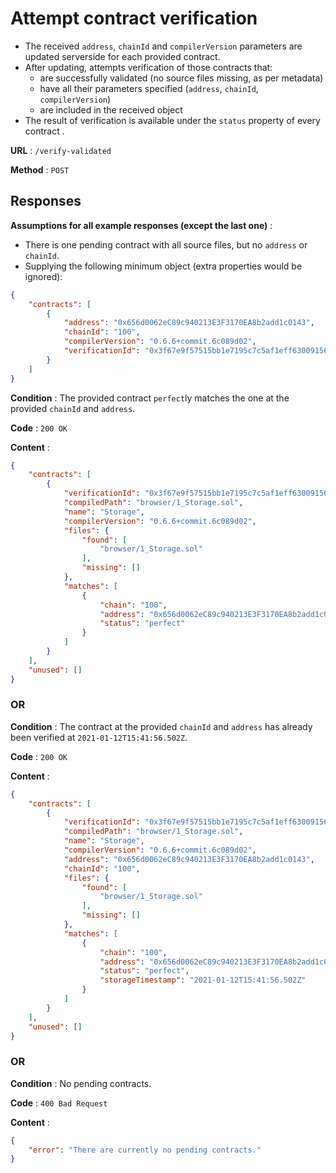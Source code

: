 # Attempt contract verification

- The received `address`, `chainId` and `compilerVersion` parameters are updated serverside for each provided contract.
- After updating, attempts verification of those contracts that:
  - are successfully validated (no source files missing, as per metadata)
  - have all their parameters specified (`address`, `chainId`, `compilerVersion`)
  - are included in the received object
- The result of verification is available under the `status` property of every contract .

**URL** : `/verify-validated`

**Method** : `POST`

## Responses

**Assumptions for all example responses (except the last one)** :
* There is one pending contract with all source files, but no `address` or `chainId`.
* Supplying the following minimum object (extra properties would be ignored):
```json
{
    "contracts": [
        {
            "address": "0x656d0062eC89c940213E3F3170EA8b2add1c0143",
            "chainId": "100",
            "compilerVersion": "0.6.6+commit.6c089d02",
            "verificationId": "0x3f67e9f57515bb1e7195c7c5af1eff630091567c0bb65ba3dece57a56da766fe",
        }
    ]
}
```

**Condition** : The provided contract `perfect`ly matches the one at the provided `chainId` and `address`.

**Code** : `200 OK`

**Content** : 

```json
{
    "contracts": [
        {
            "verificationId": "0x3f67e9f57515bb1e7195c7c5af1eff630091567c0bb65ba3dece57a56da766fe",
            "compiledPath": "browser/1_Storage.sol",
            "name": "Storage",
            "compilerVersion": "0.6.6+commit.6c089d02",
            "files": {
                "found": [
                    "browser/1_Storage.sol"
                ],
                "missing": []
            },
            "matches": [
                {
                    "chain": "100",
                    "address": "0x656d0062eC89c940213E3F3170EA8b2add1c0143",
                    "status": "perfect"
                }
            ]
        }
    ],
    "unused": []
}
```

### OR

**Condition** : The contract at the provided `chainId` and `address` has already been verified at `2021-01-12T15:41:56.502Z`.

**Code** : `200 OK`

**Content** : 

```json
{
    "contracts": [
        {
            "verificationId": "0x3f67e9f57515bb1e7195c7c5af1eff630091567c0bb65ba3dece57a56da766fe",
            "compiledPath": "browser/1_Storage.sol",
            "name": "Storage",
            "compilerVersion": "0.6.6+commit.6c089d02",
            "address": "0x656d0062eC89c940213E3F3170EA8b2add1c0143",
            "chainId": "100",
            "files": {
                "found": [
                    "browser/1_Storage.sol"
                ],
                "missing": []
            },
            "matches": [
                {
                    "chain": "100",
                    "address": "0x656d0062eC89c940213E3F3170EA8b2add1c0143",
                    "status": "perfect",
                    "storageTimestamp": "2021-01-12T15:41:56.502Z"
                }
            ]
        }
    ],
    "unused": []
}
```

### OR

**Condition** : No pending contracts.

**Code** : `400 Bad Request`

**Content** : 
```json
{
    "error": "There are currently no pending contracts."
}
```